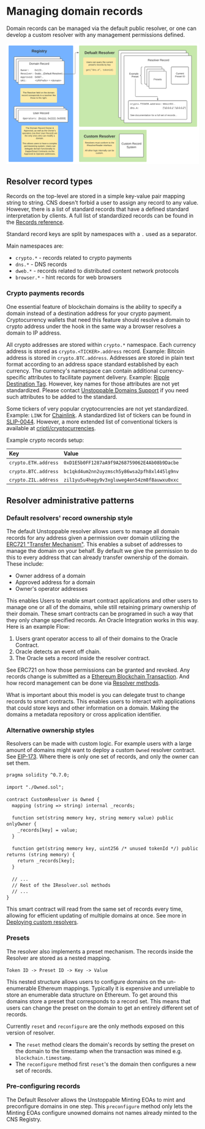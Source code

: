 # Managing domain records

Domain records can be managed via the default public resolver, or one can develop a custom resolver with any management permissions defined.

![](../.gitbook/assets/Record-Architecture%20%284%29%20%283%29.svg)

## Resolver record types

Records on the top-level are stored in a simple key-value pair mapping string to string. CNS doesn't forbid a user to assign any record to any value. However, there is a list of standard records that have a defined standard interpretation by clients. A full list of standardized records can be found in the [Records reference](../domain-registry-essentials/records-reference.md).

Standard record keys are split by namespaces with a `.` used as a separator.

Main namespaces are:

* `crypto.*` - records related to crypto payments
* `dns.*` - DNS records
* `dweb.*` - records related to distributed content network protocols
* `browser.*` - hint records for web browsers

### Crypto payments records

One essential feature of blockchain domains is the ability to specify a domain instead of a destination address for your crypto payment. Cryptocurrency wallets that need this feature should resolve a domain to crypto address under the hook in the same way a browser resolves a domain to IP address.

All crypto addresses are stored within `crypto.*` namespace. Each currency address is stored as `crypto.<TICKER>.address` record. Example: Bitcoin address is stored in `crypto.BTC.address`. Addresses are stored in plain text format according to an address space standard established by each currency. The currency's namespace can contain additional currency-specific attributes to facilitate payment delivery. Example: [Ripple Destination Tag](https://xrpl.org/source-and-destination-tags.html). However, key names for those attributes are not yet standardized. Please contact [Unstoppable Domains Support](mailto:support@unstoppabledomains.com) if you need such attributes to be added to the standard.

Some tickers of very popular cryptocurrencies are not yet standardized. Example: `LINK` for [Chainlink](https://coinmarketcap.com/currencies/chainlink). A standardized list of tickers can be found in [SLIP-0044](https://github.com/satoshilabs/slips/blob/master/slip-0044.md). However, a more extended list of conventional tickers is available at [cripti/cryptocurrencies](https://github.com/crypti/cryptocurrencies/blob/master/cryptocurrencies.json).

Example crypto records setup:

| Key | Value |
| :--- | :--- |
| `crypto.ETH.address` | `0xD1E5b0FF1287aA9f9A268759062E4Ab08b9Dacbe` |
| `crypto.BTC.address` | `bc1qkd4um2nn2uyzmsch5y86wsa2pfh8xl445lg9nv` |
| `crypto.ZIL.address` | `zil1yu5u4hegy9v3xgluweg4en54zm8f8auwxu0xxc` |

## Resolver administrative patterns

### Default resolvers' record ownership style

The default Unstoppable resolver allows users to manage all domain records for any address given a permission over domain utilizing the [ERC721 "Transfer Mechanism"](https://eips.ethereum.org/EIPS/eip-721). This enables a subset of addresses to manage the domain on your behalf. By default we give the permission to do this to every address that can already transfer ownership of the domain. These include:

* Owner address of a domain
* Approved address for a domain
* Owner's operator addresses

This enables Users to enable smart contract applications and other users to manage one or all of the domains, while still retaining primary ownership of their domain. These smart contracts can be programed in such a way that they only change specified records. An Oracle Integration works in this way. Here is an example Flow:

1. Users grant operator access to all of their domains to the Oracle Contract.
2. Oracle detects an event off chain.
3. The Oracle sets a record inside the resolver contract.

See ERC721 on how those permissions can be granted and revoked. Any records change is submitted as a [Ethereum Blockchain Transaction](https://ethereum.org/en/whitepaper/#messages-and-transactions). And how record management can be done via [Resolver methods](https://github.com/unstoppabledomains/dot-crypto/blob/master/contracts/IResolver.sol).

What is important about this model is you can delegate trust to change records to smart contracts. This enables users to interact with applications that could store keys and other information on a domain. Making the domains a metadata repository or cross application identifier.

### Alternative ownership styles

Resolvers can be made with custom logic. For example users with a large amount of domains might want to deploy a custom `Owned` resolver contract. See [EIP-173](https://eips.ethereum.org/EIPS/eip-173). Where there is only one set of records, and only the owner can set them.

```text
pragma solidity ^0.7.0;

import "./Owned.sol";

contract CustomResolver is Owned {
  mapping (string => string) internal _records;

  function set(string memory key, string memory value) public onlyOwner {
    _records[key] = value;
  }

  function get(string memory key, uint256 /* unused tokenId */) public returns (string memory) {
    return _records[key];
  }

  // ...
  // Rest of the IResolver.sol methods
  // ...
}
```

This smart contract will read from the same set of records every time, allowing for efficient updating of multiple domains at once. See more in [Deploying custom resolvers](deploying-custom-resolver.md).

### Presets

The resolver also implements a preset mechanism. The records inside the Resolver are stored as a nested mapping.

`Token ID -> Preset ID -> Key -> Value`

This nested structure allows users to configure domains on the un-enumerable Ethereum mappings. Typically it is expensive and unreliable to store an enumerable data structure on Ethereum. To get around this domains store a preset that corresponds to a record set. This means that users can change the preset on the domain to get an entirely different set of records.

Currently `reset` and `reconfigure` are the only methods exposed on this version of resolver.

* The `reset` method clears the domain's records by setting the preset on the domain to the timestamp when the transaction was mined e.g. `blockchain.timestamp`.
* The `reconfigure` method first `reset`'s the domain then configures a new set of records.

### Pre-configuring records

The Default Resolver allows the Unstoppable Minting EOAs to mint and preconfigure domains in one step. This `preconfigure` method only lets the Minting EOAs configure unowned domains not names already minted to the CNS Registry.

